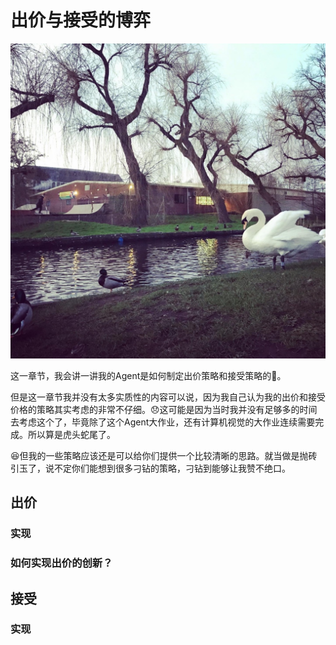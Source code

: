 # 出价与接受的博弈
![winchester](img/action/winchester.jpg)


这一章节，我会讲一讲我的Agent是如何制定出价策略和接受策略的👀。

但是这一章节我并没有太多实质性的内容可以说，因为我自己认为我的出价和接受价格的策略其实考虑的非常不仔细。😞这可能是因为当时我并没有足够多的时间去考虑这个了，毕竟除了这个Agent大作业，还有计算机视觉的大作业连续需要完成。所以算是虎头蛇尾了。

😆但我的一些策略应该还是可以给你们提供一个比较清晰的思路。就当做是抛砖引玉了，说不定你们能想到很多刁钻的策略，刁钻到能够让我赞不绝口。

## 出价


### 实现

### 如何实现出价的创新？

## 接受

### 实现